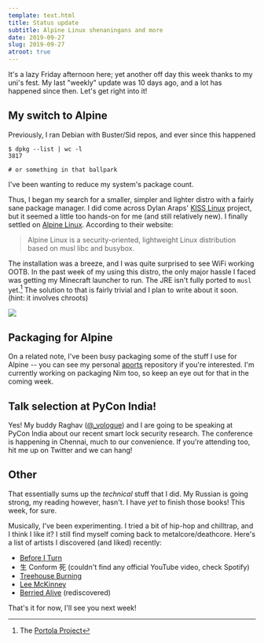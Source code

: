 ```yaml
---
template: text.html
title: Status update
subtitle: Alpine Linux shenaningans and more
date: 2019-09-27
slug: 2019-09-27
atroot: true
---
```


It's a lazy Friday afternoon here; yet another off day this week thanks to my
uni's fest. My last "weekly" update was 10 days ago, and a lot has happened
since then. Let's get right into it!

## My switch to Alpine

Previously, I ran Debian with Buster/Sid repos, and ever since this happened

```shell
$ dpkg --list | wc -l
3817

# or something in that ballpark
```

I've been wanting to reduce my system's package count.

Thus, I began my search for a smaller, simpler and lighter distro with a fairly
sane package manager. I did come across Dylan Araps'
[KISS Linux](https://getkiss.org) project, but it seemed a little too hands-on
for me (and still relatively new). I finally settled on
[Alpine Linux](https://alpinelinux.org). According to their website:

> Alpine Linux is a security-oriented, lightweight Linux distribution based 
> on musl libc and busybox.

The installation was a breeze, and I was quite surprised to see WiFi working
OOTB. In the past week of my using this distro, the only major hassle I faced
was getting my Minecraft launcher to run. The JRE isn't fully ported to `musl`
yet.[^1] The solution to that is fairly trivial and I plan to write about it
soon. (hint: it involves chroots)

![](https://cdn.icyphox.sh/LDq8W.png)

## Packaging for Alpine

On a related note, I've been busy packaging some of the stuff I use for Alpine
-- you can see my personal [aports](https://github.com/icyphox/aports)
repository if you're interested. I'm currently working on packaging Nim too, so
keep an eye out for that in the coming week.

## Talk selection at PyCon India!

Yes! My buddy Raghav ([@_vologue](https://twitter.com/_vologue)) and I are
going to be speaking at PyCon India about our recent smart lock security
research. The conference is happening in Chennai, much to our convenience.
If you're attending too, hit me up on Twitter and we can hang!

## Other

That essentially sums up the _technical_ stuff that I did. My Russian is going
strong, my reading however, hasn't. I have _yet_ to finish those books! This
week, for sure.

Musically, I've been experimenting. I tried a bit of hip-hop and chilltrap, and
I think I like it? I still find myself coming back to metalcore/deathcore.
Here's a list of artists I discovered (and liked) recently:

- [Before I Turn](https://www.youtube.com/watch?v=r3uKGwcwGWA)
- 生 Conform 死 (couldn't find any official YouTube video, check Spotify)
- [Treehouse Burning](https://www.youtube.com/watch?v=66eFK1ttdC4)
- [Lee McKinney](https://www.youtube.com/watch?v=m-w3XM2PwOY)
- [Berried Alive](https://www.youtube.com/watch?v=cUibXK7F3PM) (rediscovered)

That's it for now, I'll see you next week!

[^1]: The [Portola Project](https://aboullaite.me/protola-alpine-java/)
